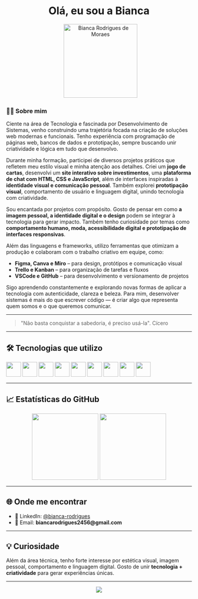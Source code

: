 <h1 align="center">Olá, eu sou a Bianca</h1>

<p align="center">
  <img src="assets/sua-imagem.png" alt="Bianca Rodrigues de Moraes" width="200"/>
</p>

### 👩‍💻 Sobre mim

Ciente na área de Tecnologia e fascinada por Desenvolvimento de Sistemas, venho construindo uma trajetória focada na criação de soluções web modernas e funcionais. Tenho experiência com programação de páginas web, bancos de dados e prototipação, sempre buscando unir criatividade e lógica em tudo que desenvolvo.

Durante minha formação, participei de diversos projetos práticos que refletem meu estilo visual e minha atenção aos detalhes. Criei um **jogo de cartas**, desenvolvi um **site interativo sobre investimentos**, uma **plataforma de chat com HTML, CSS e JavaScript**, além de interfaces inspiradas à **identidade visual e comunicação pessoal**. Também explorei **prototipação visual**, comportamento de usuário e linguagem digital, unindo tecnologia com criatividade.

Sou encantada por projetos com propósito. Gosto de pensar em como **a imagem pessoal, a identidade digital e o design** podem se integrar à tecnologia para gerar impacto. Também tenho curiosidade por temas como **comportamento humano, moda, acessibilidade digital e prototipação de interfaces responsivas**.

Além das linguagens e frameworks, utilizo ferramentas que otimizam a produção e colaboram com o trabalho criativo em equipe, como:

- **Figma, Canva e Miro** – para design, protótipos e comunicação visual  
- **Trello e Kanban** – para organização de tarefas e fluxos  
- **VSCode e GitHub** – para desenvolvimento e versionamento de projetos

Sigo aprendendo constantemente e explorando novas formas de aplicar a tecnologia com autenticidade, clareza e beleza. Para mim, desenvolver sistemas é mais do que escrever código — é criar algo que representa quem somos e o que queremos comunicar.

---
> "Não basta conquistar a sabedoria, é preciso usá-la".
> Cícero
---


<h2>🛠️ Tecnologias que utilizo</h2>

<p align="left">
  <img src="https://cdn.jsdelivr.net/gh/devicons/devicon/icons/html5/html5-original.svg" width="40" />
  <img src="https://cdn.jsdelivr.net/gh/devicons/devicon/icons/css3/css3-original.svg" width="40" />
  <img src="https://cdn.jsdelivr.net/gh/devicons/devicon/icons/javascript/javascript-original.svg" width="40" />
  <img src="https://cdn.jsdelivr.net/gh/devicons/devicon/icons/python/python-original.svg" width="40" />
  <img src="https://cdn.jsdelivr.net/gh/devicons/devicon/icons/flask/flask-original.svg" width="40" />
  <img src="https://cdn.jsdelivr.net/gh/devicons/devicon/icons/mysql/mysql-original.svg" width="40" />
  <img src="https://cdn.jsdelivr.net/gh/devicons/devicon/icons/vscode/vscode-original.svg" width="40" />
  <img src="https://cdn.jsdelivr.net/gh/devicons/devicon/icons/windows8/windows8-original.svg" width="40" />
  <img src="https://cdn.jsdelivr.net/gh/devicons/devicon/icons/figma/figma-original.svg" width="40" />
</p>

---

<h2>📈 Estatísticas do GitHub</h2>

<div align="center">
  <img height="180em" src="https://github-readme-stats.vercel.app/api?username=biamoraes&show_icons=true&theme=tokyonight&include_all_commits=true&count_private=true"/>
  <img height="180em" src="https://github-readme-stats.vercel.app/api/top-langs/?username=biamoraes&layout=compact&langs_count=10&theme=tokyonight"/>
</div>

---

<h2>🌐 Onde me encontrar</h2>

<ul>
  <li>💼 LinkedIn: <a href="https://www.linkedin.com/in/bianca-rodrigues-a167b531b/">@bianca-rodrigues</a></li>
  <li>📧 Email: <strong>biancarodrigues2456@gmail.com</strong></li>
</ul>

---

<h2>💡 Curiosidade</h2>

<p>
Além da área técnica, tenho forte interesse por estética visual, imagem pessoal, comportamento e linguagem digital. Gosto de unir <strong>tecnologia + criatividade</strong> para gerar experiências únicas.
</p>

---

<p align="center">
  <img src="https://capsule-render.vercel.app/api?type=waving&color=gradient&height=100&section=footer"/>
</p>
